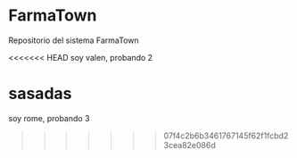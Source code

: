 # FarmaTown
Repositorio del sistema FarmaTown

<<<<<<< HEAD
 soy valen, probando 2

sasadas
=======
 soy rome, probando 3
>>>>>>> 07f4c2b6b3461767145f62f1fcbd23cea82e086d
